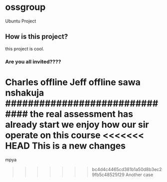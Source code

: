 # ossgroup
Ubuntu Project

## How is this project?
this project is cool.

### Are you all invited????
Charles offline
Jeff offline
sawa nshakuja 
###############################
the real assessment has already start we enjoy how our sir operate on this course
<<<<<<< HEAD
This is a new changes 
=======
mpya
>>>>>>> bc4d4c4465cd381b1a50d8b3ec29fb5c48525f29
Another case 